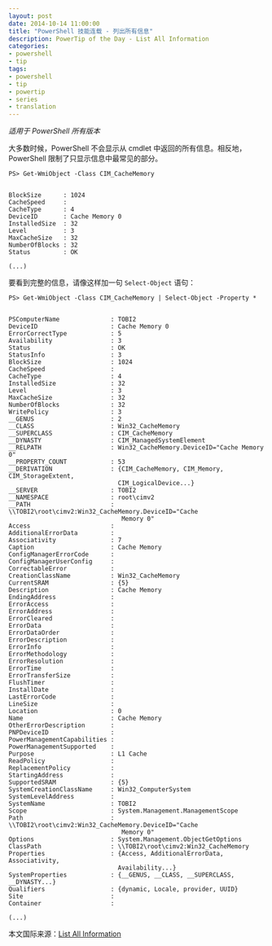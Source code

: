 ```yaml
---
layout: post
date: 2014-10-14 11:00:00
title: "PowerShell 技能连载 - 列出所有信息"
description: PowerTip of the Day - List All Information
categories:
- powershell
- tip
tags:
- powershell
- tip
- powertip
- series
- translation
---
```

_适用于 PowerShell 所有版本_

大多数时候，PowerShell 不会显示从 cmdlet 中返回的所有信息。相反地，PowerShell 限制了只显示信息中最常见的部分。

    PS> Get-WmiObject -Class CIM_CacheMemory
    
    
    BlockSize      : 1024
    CacheSpeed     : 
    CacheType      : 4
    DeviceID       : Cache Memory 0
    InstalledSize  : 32
    Level          : 3
    MaxCacheSize   : 32
    NumberOfBlocks : 32
    Status         : OK
    
    (...)
    

要看到完整的信息，请像这样加一句 `Select-Object` 语句：

    PS> Get-WmiObject -Class CIM_CacheMemory | Select-Object -Property *
    
    
    PSComputerName              : TOBI2
    DeviceID                    : Cache Memory 0
    ErrorCorrectType            : 5
    Availability                : 3
    Status                      : OK
    StatusInfo                  : 3
    BlockSize                   : 1024
    CacheSpeed                  : 
    CacheType                   : 4
    InstalledSize               : 32
    Level                       : 3
    MaxCacheSize                : 32
    NumberOfBlocks              : 32
    WritePolicy                 : 3
    __GENUS                     : 2
    __CLASS                     : Win32_CacheMemory
    __SUPERCLASS                : CIM_CacheMemory
    __DYNASTY                   : CIM_ManagedSystemElement
    __RELPATH                   : Win32_CacheMemory.DeviceID="Cache Memory 0"
    __PROPERTY_COUNT            : 53
    __DERIVATION                : {CIM_CacheMemory, CIM_Memory, CIM_StorageExtent, 
                                  CIM_LogicalDevice...}
    __SERVER                    : TOBI2
    __NAMESPACE                 : root\cimv2
    __PATH                      : \\TOBI2\root\cimv2:Win32_CacheMemory.DeviceID="Cache
                                   Memory 0"
    Access                      : 
    AdditionalErrorData         : 
    Associativity               : 7
    Caption                     : Cache Memory
    ConfigManagerErrorCode      : 
    ConfigManagerUserConfig     : 
    CorrectableError            : 
    CreationClassName           : Win32_CacheMemory
    CurrentSRAM                 : {5}
    Description                 : Cache Memory
    EndingAddress               : 
    ErrorAccess                 : 
    ErrorAddress                : 
    ErrorCleared                : 
    ErrorData                   : 
    ErrorDataOrder              : 
    ErrorDescription            : 
    ErrorInfo                   : 
    ErrorMethodology            : 
    ErrorResolution             : 
    ErrorTime                   : 
    ErrorTransferSize           : 
    FlushTimer                  : 
    InstallDate                 : 
    LastErrorCode               : 
    LineSize                    : 
    Location                    : 0
    Name                        : Cache Memory
    OtherErrorDescription       : 
    PNPDeviceID                 : 
    PowerManagementCapabilities : 
    PowerManagementSupported    : 
    Purpose                     : L1 Cache
    ReadPolicy                  : 
    ReplacementPolicy           : 
    StartingAddress             : 
    SupportedSRAM               : {5}
    SystemCreationClassName     : Win32_ComputerSystem
    SystemLevelAddress          : 
    SystemName                  : TOBI2
    Scope                       : System.Management.ManagementScope
    Path                        : \\TOBI2\root\cimv2:Win32_CacheMemory.DeviceID="Cache
                                   Memory 0"
    Options                     : System.Management.ObjectGetOptions
    ClassPath                   : \\TOBI2\root\cimv2:Win32_CacheMemory
    Properties                  : {Access, AdditionalErrorData, Associativity, 
                                  Availability...}
    SystemProperties            : {__GENUS, __CLASS, __SUPERCLASS, __DYNASTY...}
    Qualifiers                  : {dynamic, Locale, provider, UUID}
    Site                        : 
    Container                   : 
    
    (...)

<!--more-->
本文国际来源：[List All Information](http://community.idera.com/powershell/powertips/b/tips/posts/list-all-information)
